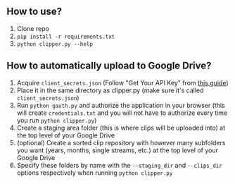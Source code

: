 ## How to use?
1. Clone repo
2. `pip install -r requirements.txt`
3. `python clipper.py --help`
## How to automatically upload to Google Drive?
1. Acquire `client_secrets.json` (Follow "Get Your API Key" from [this guide](https://medium.com/analytics-vidhya/how-to-connect-google-drive-to-python-using-pydrive-9681b2a14f20))
2. Place it in the same directory as clipper.py (make sure it's called `client_secrets.json`)
3. Run `python gauth.py` and authorize the application in your browser (this will create `credentials.txt` and you will not have to authorize every time you run `python clipper.py`)
4. Create a staging area folder (this is where clips will be uploaded into) at the top level of your Google Drive
5. (optional) Create a sorted clip repository with however many subfolders you want (years, months, single streams, etc.) at the top level of your Google Drive
6. Specify these folders by name with the `--staging_dir` and `--clips_dir` options respectively when running `python clipper.py`
